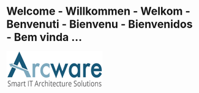 # Welcome - Willkommen - Welkom - Benvenuti - Bienvenu - Bienvenidos - Bem vinda ...
[![Arcware - Smart IT Architecture Solutions](profile/Arcware-logo.png)](https://arcware.io)
